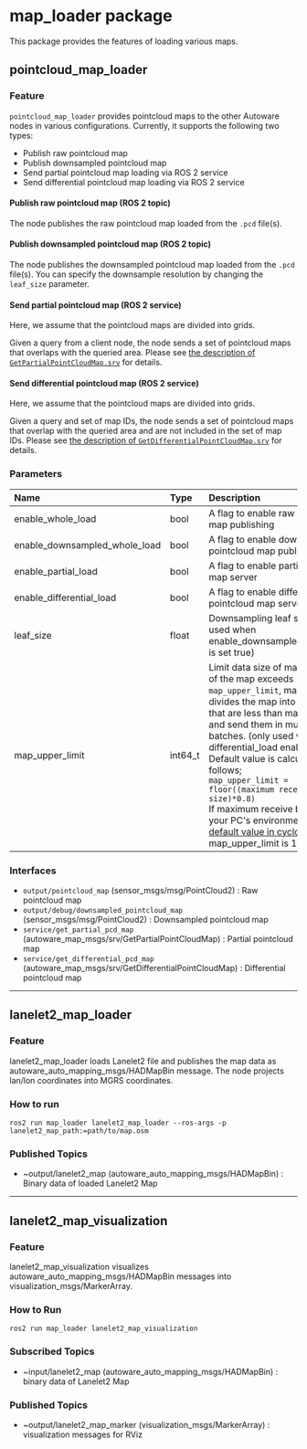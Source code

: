 # map_loader package

This package provides the features of loading various maps.

## pointcloud_map_loader

### Feature

`pointcloud_map_loader` provides pointcloud maps to the other Autoware nodes in various configurations.
Currently, it supports the following two types:

- Publish raw pointcloud map
- Publish downsampled pointcloud map
- Send partial pointcloud map loading via ROS 2 service
- Send differential pointcloud map loading via ROS 2 service

#### Publish raw pointcloud map (ROS 2 topic)

The node publishes the raw pointcloud map loaded from the `.pcd` file(s).

#### Publish downsampled pointcloud map (ROS 2 topic)

The node publishes the downsampled pointcloud map loaded from the `.pcd` file(s). You can specify the downsample resolution by changing the `leaf_size` parameter.

#### Send partial pointcloud map (ROS 2 service)

Here, we assume that the pointcloud maps are divided into grids.

Given a query from a client node, the node sends a set of pointcloud maps that overlaps with the queried area.
Please see [the description of `GetPartialPointCloudMap.srv`](https://github.com/autowarefoundation/autoware_msgs/tree/main/autoware_map_msgs#getpartialpointcloudmapsrv) for details.

#### Send differential pointcloud map (ROS 2 service)

Here, we assume that the pointcloud maps are divided into grids.

Given a query and set of map IDs, the node sends a set of pointcloud maps that overlap with the queried area and are not included in the set of map IDs.
Please see [the description of `GetDifferentialPointCloudMap.srv`](https://github.com/autowarefoundation/autoware_msgs/tree/main/autoware_map_msgs#getdifferentialpointcloudmapsrv) for details.

### Parameters

| Name                          | Type    | Description                                                                                                                                                                                                                                                                                                                                                                                                                                                                                                                                                                                                                                                                  | Default value |
| :---------------------------- | :------ | :--------------------------------------------------------------------------------------------------------------------------------------------------------------------------------------------------------------------------------------------------------------------------------------------------------------------------------------------------------------------------------------------------------------------------------------------------------------------------------------------------------------------------------------------------------------------------------------------------------------------------------------------------------------------------- | :------------ |
| enable_whole_load             | bool    | A flag to enable raw pointcloud map publishing                                                                                                                                                                                                                                                                                                                                                                                                                                                                                                                                                                                                                               | true          |
| enable_downsampled_whole_load | bool    | A flag to enable downsampled pointcloud map publishing                                                                                                                                                                                                                                                                                                                                                                                                                                                                                                                                                                                                                       | false         |
| enable_partial_load           | bool    | A flag to enable partial pointcloud map server                                                                                                                                                                                                                                                                                                                                                                                                                                                                                                                                                                                                                               | false         |
| enable_differential_load      | bool    | A flag to enable differential pointcloud map server                                                                                                                                                                                                                                                                                                                                                                                                                                                                                                                                                                                                                          | false         |
| leaf_size                     | float   | Downsampling leaf size (only used when enable_downsampled_whole_load is set true)                                                                                                                                                                                                                                                                                                                                                                                                                                                                                                                                                                                            | 3.0           |
| map_upper_limit               | int64_t | Limit data size of map. If the size of the map exceeds `map_upper_limit`, map_loader divides the map into smaller sizes that are less than map_upper_limit and send them in multiple batches. (only used when differential_load enabled) <br> Default value is calculated as follows; <br> `map_upper_limit = floor((maximum receive buffer size)*0.8)` <br> If maximum receive buffer size in your PC's environment is [the default value in cyclonedds](https://github.com/eclipse-cyclonedds/cyclonedds/blob/09a02f5b2b9ba856d7d4c616510252cf9e508ec2/docs/manual/config/config_file_reference.rst#cycloneddsdomaininternalmaxsamplesize), map_upper_limit is 1717986917. | 1717986917    |

### Interfaces

- `output/pointcloud_map` (sensor_msgs/msg/PointCloud2) : Raw pointcloud map
- `output/debug/downsampled_pointcloud_map` (sensor_msgs/msg/PointCloud2) : Downsampled pointcloud map
- `service/get_partial_pcd_map` (autoware_map_msgs/srv/GetPartialPointCloudMap) : Partial pointcloud map
- `service/get_differential_pcd_map` (autoware_map_msgs/srv/GetDifferentialPointCloudMap) : Differential pointcloud map

---

## lanelet2_map_loader

### Feature

lanelet2_map_loader loads Lanelet2 file and publishes the map data as autoware_auto_mapping_msgs/HADMapBin message.
The node projects lan/lon coordinates into MGRS coordinates.

### How to run

`ros2 run map_loader lanelet2_map_loader --ros-args -p lanelet2_map_path:=path/to/map.osm`

### Published Topics

- ~output/lanelet2_map (autoware_auto_mapping_msgs/HADMapBin) : Binary data of loaded Lanelet2 Map

---

## lanelet2_map_visualization

### Feature

lanelet2_map_visualization visualizes autoware_auto_mapping_msgs/HADMapBin messages into visualization_msgs/MarkerArray.

### How to Run

`ros2 run map_loader lanelet2_map_visualization`

### Subscribed Topics

- ~input/lanelet2_map (autoware_auto_mapping_msgs/HADMapBin) : binary data of Lanelet2 Map

### Published Topics

- ~output/lanelet2_map_marker (visualization_msgs/MarkerArray) : visualization messages for RViz
